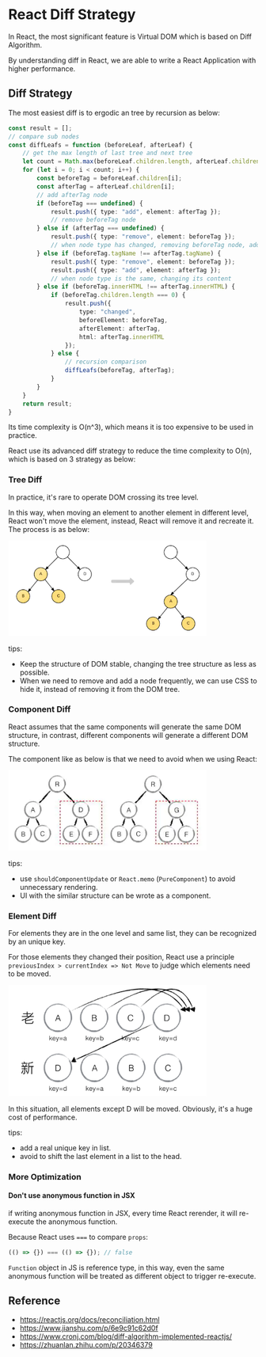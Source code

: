 # React Diff Strategy

In React, the most significant feature is Virtual DOM which is based on Diff Algorithm.

By understanding diff in React, we are able to write a React Application with higher performance.

## Diff Strategy

The most easiest diff is to ergodic an tree by recursion as below:

```ts
const result = [];
// compare sub nodes
const diffLeafs = function (beforeLeaf, afterLeaf) {
    // get the max length of last tree and next tree
    let count = Math.max(beforeLeaf.children.length, afterLeaf.children.length);
    for (let i = 0; i < count; i++) {
        const beforeTag = beforeLeaf.children[i];
        const afterTag = afterLeaf.children[i];
        // add afterTag node
        if (beforeTag === undefined) {
            result.push({ type: "add", element: afterTag });
            // remove beforeTag node
        } else if (afterTag === undefined) {
            result.push({ type: "remove", element: beforeTag });
            // when node type has changed, removing beforeTag node, add afterTag node
        } else if (beforeTag.tagName !== afterTag.tagName) {
            result.push({ type: "remove", element: beforeTag });
            result.push({ type: "add", element: afterTag });
            // when node type is the same, changing its content
        } else if (beforeTag.innerHTML !== afterTag.innerHTML) {
            if (beforeTag.children.length === 0) {
                result.push({
                    type: "changed",
                    beforeElement: beforeTag,
                    afterElement: afterTag,
                    html: afterTag.innerHTML
                });
            } else {
                // recursion comparison
                diffLeafs(beforeTag, afterTag);
            }
        }
    }
    return result;
}
```

Its time complexity is O(n^3), which means it is too expensive to be used in practice.

React use its advanced diff strategy to reduce the time complexity to O(n), which is based on 3 strategy as below:

### Tree Diff

In practice, it's rare to operate DOM crossing its tree level.

In this way, when moving an element to another element in different level, React won't move the element, instead, React will remove it and recreate it. The process is as below:

<img src="../assets/tree_diff.png" width="400"/>

tips:

- Keep the structure of DOM stable, changing the tree structure as less as possible.
- When we need to remove and add a node frequently, we can use CSS to hide it, instead of removing it from the DOM tree.

### Component Diff

React assumes that the same components will generate the same DOM structure, in contrast, different components will generate a different DOM structure.

The component like as below is that we need to avoid when we using React:

<img src="../assets/com_diff.png" width="400"/>

tips:

- use `shouldComponentUpdate` or `React.memo` (`PureComponent`) to avoid unnecessary rendering.
- UI with the similar structure can be wrote as a component.

### Element Diff

For elements they are in the one level and same list, they can be recognized by an unique key.

For those elements they changed their position, React use a principle `previousIndex > currentIndex => Not Move` to judge which elements need to be moved.

<img src="../assets/element_diff.png" width="400"/>

In this situation, all elements except D will be moved. Obviously, it's a huge cost of performance.

tips:

- add a real unique key in list.
- avoid to shift the last element in a list to the head.

### More Optimization

#### Don't use anonymous function in JSX

if writing anonymous function in JSX, every time React rerender, it will re-execute the anonymous function.

Because React uses `===` to compare `props`:

```js
(() => {}) === (() => {}); // false
```

`Function` object in JS is reference type, in this way, even the same anonymous function will be treated as different object to trigger re-execute.

## Reference

- <https://reactjs.org/docs/reconciliation.html>
- <https://www.jianshu.com/p/6e9c91c62d0f>
- <https://www.cronj.com/blog/diff-algorithm-implemented-reactjs/>
- <https://zhuanlan.zhihu.com/p/20346379>
